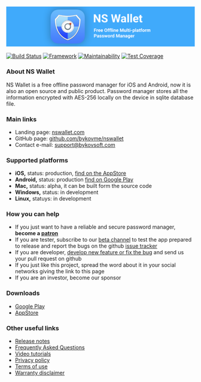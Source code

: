 [![NS Wallet](https://raw.githubusercontent.com/bykovme/nswallet/develop/banner.png?raw=true)](https://nswallet.com/)

[![Build Status](https://app.bitrise.io/app/d80a106bb67fa6e8/status.svg?token=xnyYwDyHqw773UCliHgd4g&branch=develop)](https://app.bitrise.io/app/d80a106bb67fa6e8)
[![Framework](https://img.shields.io/badge/framework-Xamarin.Forms-3498DB?logo=xamarin&logoColor=white)](https://github.com/xamarin/Xamarin.Forms)
[![Maintainability](https://api.codeclimate.com/v1/badges/0265f119ef5164d3ee70/maintainability)](https://codeclimate.com/github/bykovme/nswallet/maintainability)
[![Test Coverage](https://codecov.io/gh/bykovme/nswallet/branch/develop/graph/badge.svg)](https://codecov.io/gh/bykovme/nswallet)

### About NS Wallet

NS Wallet is a free offline password manager for iOS and Android, now it is also an open source and public product. Password manager stores all the information encrypted with AES-256 locally on the device in sqlite database file. 

### Main links

- Landing page: [nswallet.com](https://nswallet.com)
- GitHub page: [github.com/bykovme/nswallet](https://github.com/bykovme/nswallet)
- Contact e-mail: [support@bykovsoft.com](support@bykovsoft.com)

### Supported platforms

- **iOS,** status: production, [find on the AppStore](https://apps.apple.com/ru/app/ns-wallet-password-manager/id869304848)
- **Android,** status: production [find on Google Play](https://play.google.com/store/apps/details?id=com.nyxbull.nswallet)
- **Mac,** status: alpha, it can be built form the source code
- **Windows,** status: in development
- **Linux,** statuys: in development

### How you can help

- If you just want to have a reliable and secure password manager, **become a [patron](https://www.patreon.com/nswallet)**
- If you are tester, subscribe to our [beta channel](https://play.google.com/apps/testing/com.nyxbull.nswallet) to test the app prepared to release and report the bugs on the github [issue tracker](https://github.com/bykovme/nswallet/issues)
- If you are developer, [develop new feature or fix the bug](https://github.com/bykovme/nswallet/issues) and send us your pull request on github
- If you just like this project, spread the word about it in your social networks giving the link to this page 
- If you are an investor, become our sponsor

### Downloads

- [Google Play](https://play.google.com/store/apps/details?id=com.nyxbull.nswallet)
- [AppStore](https://apps.apple.com/us/app/ns-wallet-password-manager/id869304848)

### Other useful links

- [Release notes](https://releasenotes.nswallet.com/)
- [Frequently Asked Questions](https://faq.nswallet.com/)
- [Video tutorials](https://faq.nswallet.com/tutorials.html)
- [Privacy policy](https://privacy.nswallet.com/)
- [Terms of use](https://privacy.nswallet.com/terms.html)
- [Warranty disclaimer](https://privacy.nswallet.com/disclaimer.html)
